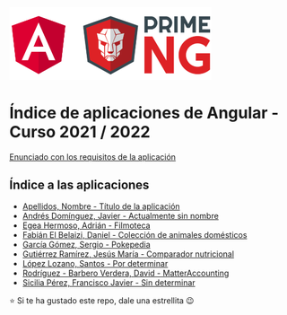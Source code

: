 <img width="360px" src="angular-y-primeng.png">

# Índice de aplicaciones de Angular - Curso 2021 / 2022

[Enunciado con los requisitos de la aplicación](trabajo_angular_v1.pdf)

## Índice a las aplicaciones

* [Apellidos, Nombre - Título de la aplicación](#)
* [Andrés Domínguez, Javier - Actualmente sin nombre](https://github.com/javierandresaluiescampanillas/my-angular-project)
* [Egea Hermoso, Adrián - Filmoteca](https://github.com/AdrianEgeaHermoso/filmotecangular)
* [Fabián El Belaizi, Daniel - Colección de animales domésticos](https://github.com/Danny-06/Coleccion-de-animales-domesticos)
* [García Gómez, Sergio - Pokepedia](https://github.com/SergioGarciaGomez/pokepedia-angular.git)
* [Gutiérrez Ramírez, Jesús María - Comparador nutricional](https://github.com/Jesus-GR/AplicacionAngular)
* [López Lozano, Santos - Por determinar](https://github.com/SantosLopezLozano/proyecto-angular)
* [Rodríguez - Barbero Verdera, David - MatterAccounting](https://github.com/Davidrbv/MatterAccounting)
* [Sicilia Pérez, Francisco Javier - Sin determinar](https://github.com/FranSiciliaPerez/my_angular_project)

:star: Si te ha gustado este repo, dale una estrellita :wink:
